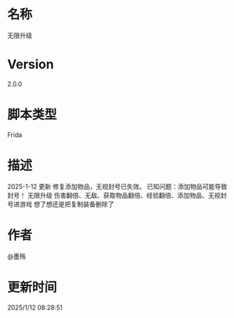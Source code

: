 # 名称
无限升级
# Version
2.0.0
# 脚本类型
Frida
# 描述
2025-1-12 更新 修复添加物品，无视封号已失效。
已知问题：添加物品可能导致封号！
无限升级 伤害翻倍、无敌、获取物品翻倍、经验翻倍、添加物品、无视封号进游戏
想了想还是把复制装备删除了
# 作者
@墨殇
# 更新时间
2025/1/12 08:28:51